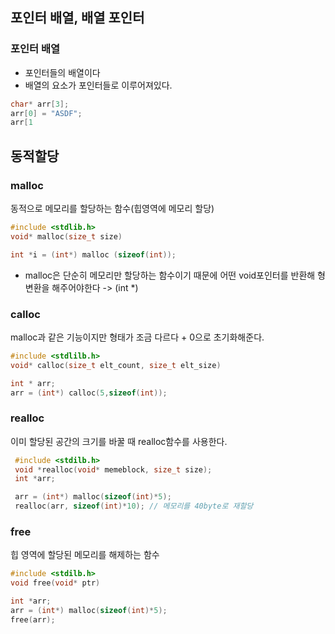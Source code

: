 

## 포인터 배열, 배열 포인터
### 포인터 배열
* 포인터들의 배열이다
* 배열의 요소가 포인터들로 이루어져있다.
```c
char* arr[3];
arr[0] = "ASDF";
arr[1
```

## 동적할당
### malloc
동적으로 메모리를 할당하는 함수(힙영역에 메모리 할당)
```c
#include <stdlib.h>
void* malloc(size_t size)

int *i = (int*) malloc (sizeof(int));
```
* malloc은 단순히 메모리만 할당하는 함수이기 때문에 어떤 void포인터를 반환해 형변환을 해주어야한다 -> (int *)

### calloc
malloc과 같은 기능이지만 형태가 조금 다르다 + 0으로 초기화해준다.
```c
#include <stdlilb.h>
void* calloc(size_t elt_count, size_t elt_size)

int * arr;
arr = (int*) calloc(5,sizeof(int));
```

### realloc
이미 할당된 공간의 크기를 바꿀 때 realloc함수를 사용한다.
```c
 #include <stdilb.h>
 void *realloc(void* memeblock, size_t size);
 int *arr;

 arr = (int*) malloc(sizeof(int)*5);
 realloc(arr, sizeof(int)*10); // 메모리를 40byte로 재할당
```

### free
힙 영역에 할당된 메모리를 해제하는 함수
```c
#include <stdilb.h>
void free(void* ptr)

int *arr;
arr = (int*) malloc(sizeof(int)*5);
free(arr);
```
<!--stackedit_data:
eyJoaXN0b3J5IjpbLTE1ODQ5Mzc4OSwtNTYwNDczNzc4LC0xOD
M3MzM3OTk4XX0=
-->